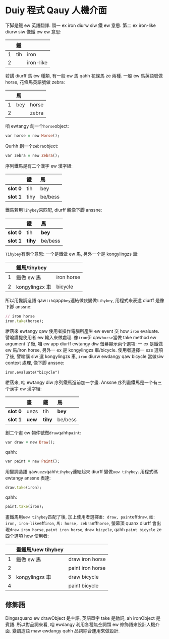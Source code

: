 # Duiy 程式 Qauy 人機介面

下脚是鐵 ew 英語翻譯. 頭一 ex iron diurw siw 鐵 ew 意思. 第二 ex iron-like diurw siw 像鐵 ew ew 意思:

| | **鐵** | |
| :--- | :--- | :--- |
| 1 | tih | iron |
| 2 | | iron-like |

若講 diurff 馬 ew 種類, 有一般 ew 馬 qahh 花條馬 ze 兩種. 一般 ew 馬英語號做 horse, 花條馬英語號做 zebra:

| | **馬** | |
| :--- | :--- | :--- |
| 1 | bey | horse |
| 2 | | zebra |

咱 ewtangy 創一个`horse`object:

```ruby
var horse = new Horse();
```

Qurhh 創一个`zebra`object:

```ruby
var zebra = new Zebra();
```

序列鐵馬是有二个漢字 ew 漢字組:

| | **鐵** | **馬** |
| :--- | :--- | :--- |
| **slot 0** | tih | bey |
| **slot 1** | tihy | be/bess |

鐵馬若用`Tihybey`來匹配, diurff 親像下脚 anssne:

| | **鐵** | **馬** |
| :--- | :--- | :--- |
| **slot 0** | tih | **bey** |
| **slot 1** | **tihy** | be/bess |

`Tihybey`有兩个意思: 一个是鐵做 ew 馬, 另外一个是 kongylingzs 車:

| | **鐵馬/tihybey** | |
| :--- | :--- | :--- |
| 1 | 鐵做 ew 馬 | iron horse |
| 2 | kongylingzx 車 | bicycle |

所以用變調造語 qaw`tih`qapp`bey`連結做伙變做`tihybey`, 用程式來表達 diurff 是像下脚 anssne:

```ruby
// iron horse
iron.take(horse);
```

紲落來 ewtangy qaw 使用者操作電腦所產生 ew event 交 how `iron` evaluate. 譬喻講提使用者 ew 輸入來做處理. 像`iron`伊 qaw`horse`當做 take method ew argument 了後, 咱 ew app diurff ewtangy diw 螢幕顯示兩个選項: 一 ex 是鐵做 ew 馬/iron horse, 另外一 ex 是 kongylingzs 車/bicycle. 使用者選擇一 ezs 選項了後, 譬喻講 siw 選 kongylingzs 車, `iron` diurw ewdangy qaw bicycle 當做siw context 處理, 像下脚 anssne:

```
iron.evaluate("bicycle")
```

紲落來, 咱 ewtangy diw 序列鐵馬進前加一字畫. Anssne 序列畫鐵馬是一个有三个漢字 ew 漢字組:

| | **畫** | **鐵** | **馬** |
| :--- | :--- | :--- | :--- |
| **slot 0** | uezs | tih | **bey** |
| **slot 1** | **uew** | **tihy** | be/bess |

創二个畫 ew 物件號做`draw`qahh`paint`:

```ruby
var draw = new Draw();
```

qahh:

```ruby
var paint = new Paint();
```

用變調造語 qaw`uezs`qahh`tihybey`連結起來 diurff 變做`uew tihybey`. 用程式碼 ewtangy anssne 表達:

```ruby
draw.take(iron);
```

qahh:

```ruby
paint.take(iron);
```

畫鐵馬用`uew tihybey`匹配了後, 加上使用者選擇`畫: draw, paint`eff`draw`, `鐵: iron, iron-like`eff`iron`, `馬: horse, zebra`eff`horse`, 螢幕頂 quanx diurff 會出現`draw iron horse`, `paint iron horse`, `draw bicycle`, qahh `paint bicycle` ze 四个選項 how 使用者:

| | **畫鐵馬/uew tihybey** | |
| :--- | :--- | :--- |
| 1 | 鐵做 ew 馬 | draw iron horse |
| 2 | | paint iron horse |
| 3 | kongylingzs 車 | draw bicycle |
| 4 | | paint bicycle |

## 修飾語

Dingssquanx ew drawObject 是主語, 英語單字 take 是動詞, ah ironObject 是賓語. 所以對品詞來看, 咱 ewdangy 利用各種無仝詞類 ew 修飾語來設計人機介面. 變調造語 maw ewdangy qahh 品詞綜合運用來做設計.
